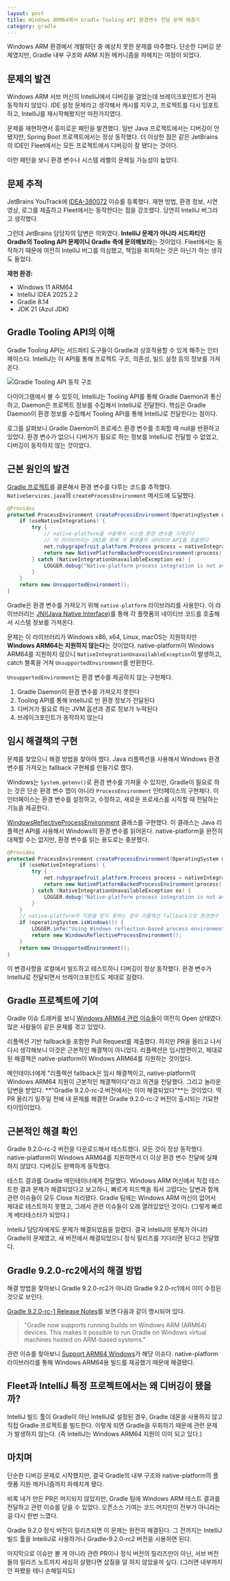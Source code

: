 ```yaml
---
layout: post
title: Windows ARM64에서 Gradle Tooling API 환경변수 전달 문제 해결기
category: gradle
---
```


Windows ARM 환경에서 개발하던 중 예상치 못한 문제를 마주했다. 단순한 디버깅 문제였지만, Gradle 내부 구조와 ARM 지원 메커니즘을 파헤치는 여정이 되었다.

## 문제의 발견

Windows ARM 서브 머신의 IntelliJ에서 디버깅을 걸었는데 브레이크포인트가 전혀 동작하지 않았다. IDE 설정 문제라고 생각해서 캐시를 지우고, 프로젝트를 다시 임포트하고, IntelliJ를 재시작해봤지만 마찬가지였다.

문제를 재현하면서 흥미로운 패턴을 발견했다. 일반 Java 프로젝트에서는 디버깅이 안 됐지만, Spring Boot 프로젝트에서는 정상 동작했다. 더 이상한 점은 같은 JetBrains의 IDE인 Fleet에서는 모든 프로젝트에서 디버깅이 잘 됐다는 것이다.

이런 패턴을 보니 환경 변수나 시스템 레벨의 문제일 가능성이 높았다.

## 문제 추적

JetBrains YouTrack에 [IDEA-380072](https://youtrack.jetbrains.com/issue/IDEA-380072) 이슈를 등록했다. 재현 방법, 환경 정보, 시연 영상, 로그를 제출하고 Fleet에서는 동작한다는 점을 강조했다. 당연히 IntelliJ 버그라고 생각했다.

그런데 JetBrains 담당자의 답변은 의외였다. **IntelliJ 문제가 아니라 서드파티인 Gradle의 Tooling API 문제이니 Gradle 측에 문의해보라**는 것이었다. Fleet에서는 동작하기 때문에 여전히 IntelliJ 버그를 의심했고, 책임을 회피하는 것은 아닌가 하는 생각도 들었다.

**재현 환경:**
- Windows 11 ARM64
- IntelliJ IDEA 2025.2.2
- Gradle 8.14
- JDK 21 (Azul JDK)

## Gradle Tooling API의 이해

Gradle Tooling API는 서드파티 도구들이 Gradle과 상호작용할 수 있게 해주는 인터페이스다. IntelliJ는 이 API를 통해 프로젝트 구조, 의존성, 빌드 설정 등의 정보를 가져온다.

![Gradle Tooling API 동작 구조](/image/d2.png)

다이어그램에서 볼 수 있듯이, IntelliJ는 Tooling API를 통해 Gradle Daemon과 통신하고, Daemon은 프로젝트 정보를 수집해서 IntelliJ로 전달한다. 핵심은 Gradle Daemon이 환경 정보를 수집해서 Tooling API를 통해 IntelliJ로 전달한다는 점이다.

로그를 살펴보니 Gradle Daemon이 프로세스 환경 변수를 조회할 때 null을 반환하고 있었다. 환경 변수가 없으니 디버거가 필요로 하는 정보를 IntelliJ로 전달할 수 없었고, 디버깅이 동작하지 않는 것이었다.

## 근본 원인의 발견

[Gradle 프로젝트](https://github.com/gradle/gradle)를 클론해서 환경 변수를 다루는 코드를 추적했다. `NativeServices.java`의 `createProcessEnvironment` 메서드에 도달했다.

```java
@Provides
protected ProcessEnvironment createProcessEnvironment(OperatingSystem operatingSystem) {
    if (useNativeIntegrations) {
        try {
            // native-platform을 사용해서 시스템 환경 변수를 가져온다
            // 이 라이브러리는 JNI를 통해 각 플랫폼의 네이티브 API를 호출한다
            net.rubygrapefruit.platform.Process process = nativeIntegration.get(Process.class);
            return new NativePlatformBackedProcessEnvironment(process);
        } catch (NativeIntegrationUnavailableException ex) {
            LOGGER.debug("Native-platform process integration is not available. Continuing with fallback.");
        }
    }
    return new UnsupportedEnvironment();
}
```

Gradle은 환경 변수를 가져오기 위해 `native-platform` 라이브러리를 사용한다. 이 라이브러리는 [JNI(Java Native Interface)](https://en.wikipedia.org/wiki/Java_Native_Interface)를 통해 각 플랫폼의 네이티브 코드를 호출해서 시스템 정보를 가져온다.

문제는 이 라이브러리가 Windows x86, x64, Linux, macOS는 지원하지만 **Windows ARM64는 지원하지 않는다**는 것이었다. native-platform이 Windows ARM64를 지원하지 않으니 `NativeIntegrationUnavailableException`이 발생하고, catch 블록을 거쳐 `UnsupportedEnvironment`를 반환한다.

`UnsupportedEnvironment`는 환경 변수를 제공하지 않는 구현체다.
1. Gradle Daemon이 환경 변수를 가져오지 못한다
2. Tooling API를 통해 IntelliJ로 빈 환경 정보가 전달된다
3. 디버거가 필요로 하는 JVM 옵션과 경로 정보가 누락된다
4. 브레이크포인트가 동작하지 않는다

## 임시 해결책의 구현

문제를 찾았으니 해결 방법을 찾아야 했다. Java 리플렉션을 사용해서 Windows 환경 변수를 가져오는 fallback 구현체를 만들기로 했다.

Windows는 `System.getenv()`로 환경 변수를 가져올 수 있지만, Gradle이 필요로 하는 것은 단순 환경 변수 맵이 아니라 `ProcessEnvironment` 인터페이스의 구현체다. 이 인터페이스는 환경 변수를 설정하고, 수정하고, 새로운 프로세스를 시작할 때 전달하는 기능을 제공한다.

[WindowsReflectiveProcessEnvironment](https://github.com/gunkim/gradle/blob/2551b46b33ac12a7961f98c6686cbd3a876f6175/platforms/core-runtime/native/src/main/java/org/gradle/internal/nativeintegration/jna/WindowsReflectiveProcessEnvironment.java) 클래스를 구현했다. 이 클래스는 Java 리플렉션 API를 사용해서 Windows의 환경 변수를 읽어온다. native-platform을 완전히 대체할 수는 없지만, 환경 변수를 읽는 용도로는 충분했다.

```java
@Provides
protected ProcessEnvironment createProcessEnvironment(OperatingSystem operatingSystem) {
    if (useNativeIntegrations) {
        try {
            net.rubygrapefruit.platform.Process process = nativeIntegration.get(Process.class);
            return new NativePlatformBackedProcessEnvironment(process);
        } catch (NativeIntegrationUnavailableException ex) {
            LOGGER.debug("Native-platform process integration is not available. Continuing with fallback.");
        }
    }
    // native-platform의 지원을 받지 못하는 경우 리플렉션 fallback으로 환경변수 전달
    if (operatingSystem.isWindows()) {
        LOGGER.info("Using Windows reflection-based process environment (native-platform unavailable)");
        return new WindowsReflectiveProcessEnvironment();
    }
    return new UnsupportedEnvironment();
}
```

이 변경사항을 로컬에서 빌드하고 테스트하니 디버깅이 정상 동작했다. 환경 변수가 IntelliJ로 전달되면서 브레이크포인트도 제대로 걸렸다.

## Gradle 프로젝트에 기여

Gradle 이슈 트래커를 보니 [Windows ARM64 관련 이슈들](https://github.com/gradle/gradle/issues/21703)이 여전히 Open 상태였다. 많은 사람들이 같은 문제를 겪고 있었다.

리플렉션 기반 fallback을 포함한 Pull Request를 제출했다. 하지만 PR을 올리고 나서 다시 생각해보니 이것은 근본적인 해결책이 아니었다. 리플렉션은 임시방편이고, 제대로 된 해결책은 native-platform이 Windows ARM64를 지원하는 것이었다.

메인테이너에게 "리플렉션 fallback은 임시 해결책이고, native-platform의 Windows ARM64 지원이 근본적인 해결책이다"라고 의견을 전달했다. 그리고 놀라운 답변을 받았다. **"Gradle 9.2.0-rc-2 버전에서는 이미 해결되었다"**는 것이었다. 딱 PR 올리기 일주일 전에 내 문제를 해결한 Gradle 9.2.0-rc-2 버전이 출시되는 기묘한 타이밍이었다.

## 근본적인 해결 확인

Gradle 9.2.0-rc-2 버전을 다운로드해서 테스트했다. 모든 것이 정상 동작했다. native-platform이 Windows ARM64를 지원하면서 더 이상 환경 변수 전달에 실패하지 않았다. 디버깅도 완벽하게 동작했다.

테스트 결과를 Gradle 메인테이너에게 전달했다. Windows ARM 머신에서 직접 테스트한 결과 문제가 해결되었다고 보고하니, 빠르게 피드백을 줘서 고맙다는 답변과 함께 관련 이슈들이 모두 Close 처리됐다. Gradle 팀에는 Windows ARM 머신이 없어서 제대로 테스트하지 못했고, 그래서 관련 이슈들이 오래 열려있었던 것이다. (그렇게 빠르게 베타테스터가 되었다.)

IntelliJ 담당자에게도 문제가 해결되었음을 알렸다. 결국 IntelliJ의 문제가 아니라 Gradle의 문제였고, 새 버전에서 해결되었으니 정식 릴리즈를 기다리면 된다고 전달했다.

## Gradle 9.2.0-rc2에서의 해결 방법

해결 방법을 찾아보니 Gradle 9.2.0-rc2가 아니라 Gradle 9.2.0-rc1에서 이미 수정된 것으로 보인다.

[Gradle 9.2.0-rc-1 Release Notes](https://docs.gradle.org/9.2.0-rc-1/release-notes.html)를 보면 다음과 같이 명시되어 있다.

> "Gradle now supports running builds on Windows ARM (ARM64) devices. This makes it possible to run Gradle on Windows virtual machines hosted on ARM-based systems."

관련 이슈를 찾아보니 [Support ARM64 Windows](https://github.com/gradle/gradle/issues/21703)가 해당 이슈다. native-platform 라이브러리를 통해 Windows ARM64용 빌드를 제공했기 때문에 해결됐다.

## Fleet과 IntelliJ 특정 프로젝트에서는 왜 디버깅이 됐을까?

IntelliJ 빌드 툴이 Gradle이 아닌 IntelliJ로 설정된 경우, Gradle 데몬을 사용하지 않고 직접 Gradle 프로젝트를 빌드한다. 이렇게 되면 Gradle을 우회하기 때문에 관련 문제가 발생하지 않는다. (즉 IntelliJ는 Windows ARM64 지원이 이미 되고 있다.)

## 마치며

단순한 디버깅 문제로 시작했지만, 결국 Gradle의 내부 구조와 native-platform의 플랫폼 지원 메커니즘까지 파헤치게 됐다.

비록 내가 만든 PR은 머지되지 않았지만, Gradle 팀에 Windows ARM 테스트 결과를 전달하고 관련 이슈를 닫을 수 있었다. 오픈소스 기여는 코드 머지만이 전부가 아니라는 걸 다시 한번 느꼈다.

Gradle 9.2.0 정식 버전이 릴리즈되면 이 문제는 완전히 해결된다. 그 전까지는 IntelliJ 빌드 툴을 IntelliJ로 사용하거나 Gradle-9.2.0-rc2 버전을 사용하면 된다.

마지막으로 이슈만 볼 게 아니라 관련 PR이나 정식 버전의 릴리즈만이 아닌, 서브 버전들의 릴리즈 노트까지 세심히 살폈다면 삽질을 덜 하지 않았을까 싶다. (그러면 내부까지 안 파봤을 테니 손해일지도)